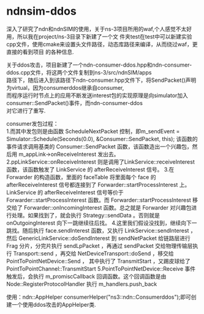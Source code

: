 # ndnsim-ddos
深入了研究了ndn和ndnSIM的使用，关于ns-3项目所用的waf,个人感觉不太好用，所以我在project/ns-3目录下新建了一个文
件夹test在test中可以新建实验cpp文件，使用cmake来设置头文件路径，动态库路径来编译，从而绕过waf，更直接的看到项目
的各种信息.    

关于ddos攻击，项目新建了一个ndn-consumer-ddos.hpp和ndn-consumer-ddos.cpp文件，将这两个文件复制到ns-3/src/ndnSIM/apps  
路径下，随后进入到该路径下ndn-consumer.hpp文件下，将SendPacket()声明为virtual，因为consumerddos继承自consumer,  
而程序运行时节点上的应用不断发送interest包的实现原理是向simulator加入consumer::SendPacket()事件，而ndn-consumer-ddos  
对它进行了重写.  

consumer发包过程：  
1.而其中发包则是由函数 ScheduleNextPacket 控制，即m_sendEvent = Simulator::Schedule(Seconds(0.0), &Consumer::SendPacket, this);
该函数的事件请求调用基类的 Consumer::SendPacket 函数，该函数造出一个兴趣包，然后用 m_appLink->onReceiveInterest 发出去。
2.ppLinkService::onReceiveInterest 则是调用了LinkService::receiveInterest 函数，该函数触发了 LinkService 的 afterReceiveInterest 信号。
3.在Forwarder 的构造函数，里面的 faceTable 将里面每个 face 的 afterReceiveInterest 信号都连接到了 Forwarder::startProcessInterest 上。
LinkService 的 afterReceiveInterest 信号等价于 Forwarder::startProcessInterest 函数。而 Forwarder::startProcessInterest 移交给了 Forwarder::onIncomingInterest 函数。总之就是 Forwarder 对兴趣包进行处理。如果找到了，就会执行 Strategy::sendData 。否则就是 
onOutgoingInterest 向下一跳继续往后找。
4.这里我们假设没找到，继续向下一跳找。随后执行 face.sendInterest 函数，又执行 LinkService::sendInterest ，然后 
GenericLinkService::doSendInterest 到 sendNetPacket 给链路层进行 Frag 分片，分完片执行 sendLpPacket ，再通过 
sendPacket 交给物理传输层执行 Transport::send ，再交给 NetDeviceTransport::doSend ，移交给 PointToPointNetDevice::Send ，
其中执行了 TransmitStart ，又踢皮球给了 PointToPointChannel::TransmitStart 
5.PointToPointNetDevice::Receive 事件触发后，会执行 m_promiscCallback 回调函数。这个回调函数是由 Node::RegisterProtocolHandler 执行 m_handlers.push_back 


使用：ndn::AppHelper consumerHelper("ns3::ndn::Consumerddos");即可创建一个使用ddos攻击的AppHelper类.
